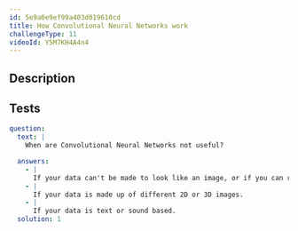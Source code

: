 ```yaml
---
id: 5e9a0e9ef99a403d019610cd
title: How Convolutional Neural Networks work
challengeType: 11
videoId: Y5M7KH4A4n4
---
```


## Description

<section id='description'>

</section>

## Tests

<section id='tests'>

```yml
question:
  text: |
    When are Convolutional Neural Networks not useful?

  answers:
    - |
      If your data can't be made to look like an image, or if you can rearrange elements of your data and it's still just as useful.
    - |
      If your data is made up of different 2D or 3D images.
    - |
      If your data is text or sound based.
  solution: 1
```

</section>
